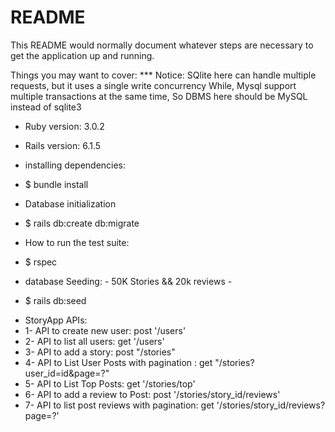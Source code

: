 # README

This README would normally document whatever steps are necessary to get the
application up and running.

Things you may want to cover:
*** Notice: SQlite here can handle multiple requests, but it uses a single write concurrency
            While, Mysql support multiple transactions at the same time, So DBMS here should be MySQL instead of sqlite3 
* Ruby version: 3.0.2
* Rails version: 6.1.5

* installing dependencies:
- $ bundle install

* Database initialization
- $ rails db:create db:migrate

* How to run the test suite:
- $ rspec

* database Seeding: - 50K Stories && 20k reviews -
- $ rails db:seed

* StoryApp APIs:
* 1- API to create new user:                          post '/users'
* 2- API to list all users:                           get '/users'
* 3- API to add a story:                              post "/stories"
* 4- API to List User Posts with pagination :         get  "/stories?user_id=id&page=?"
* 5- API to List Top Posts:                           get  '/stories/top'
* 6- API to add a review to Post:                     post  '/stories/story_id/reviews'
* 7- API to list post reviews with pagination:        get  '/stories/story_id/reviews?page=?'

